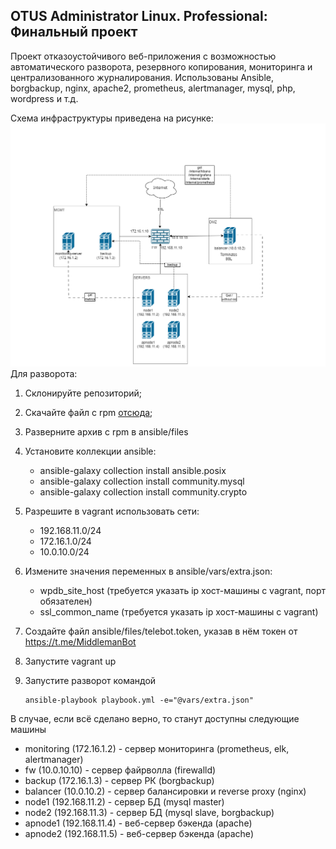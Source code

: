 ## OTUS Administrator Linux. Professional: Финальный проект

Проект отказоустойчивого веб-приложения с возможностью автоматического разворота, резервного копирования, мониторинга и централизованного журналирования.
Использованы Ansible, borgbackup, nginx, apache2, prometheus, alertmanager, mysql, php, wordpress и т.д.

Схема инфраструктуры приведена на рисунке:
![схема решения](./otus-final-scheme.png)
Для разворота:

1. Склонируйте репозиторий;
2. Скачайте файл с rpm [отсюда](https://github.com/taihon/otus-linux-pro-final/releases/download/0.0.1-alpha/files.tar.gz);
3. Разверните архив с rpm в ansible/files
4. Установите коллекции ansible:

    - ansible-galaxy collection install ansible.posix
    - ansible-galaxy collection install community.mysql
    - ansible-galaxy collection install community.crypto
5. Разрешите в vagrant использовать сети:
    - 192.168.11.0/24
    - 172.16.1.0/24
    - 10.0.10.0/24
6. Измените значения переменных в ansible/vars/extra.json:
    - wpdb_site_host (требуется указать ip хост-машины с vagrant, порт обязателен)
    - ssl_common_name (требуется указать ip хост-машины с vagrant)
7. Создайте файл ansible/files/telebot.token, указав в нём токен от https://t.me/MiddlemanBot
8. Запустите vagrant up
9. Запустите разворот командой
    ```
    ansible-playbook playbook.yml -e="@vars/extra.json"
    ```
В случае, если всё сделано верно, то станут доступны следующие машины
- monitoring (172.16.1.2) - сервер мониторинга (prometheus, elk, alertmanager)
- fw (10.0.10.10) - сервер файрволла (firewalld)
- backup (172.16.1.3) - сервер РК (borgbackup)
- balancer (10.0.10.2) - сервер балансировки и reverse proxy (nginx)
- node1 (192.168.11.2) - сервер БД (mysql master)
- node2 (192.168.11.3) - сервер БД (mysql slave, borgbackup)
- apnode1 (192.168.11.4) - веб-сервер бэкенда (apache)
- apnode2 (192.168.11.5) - веб-сервер бэкенда (apache)
